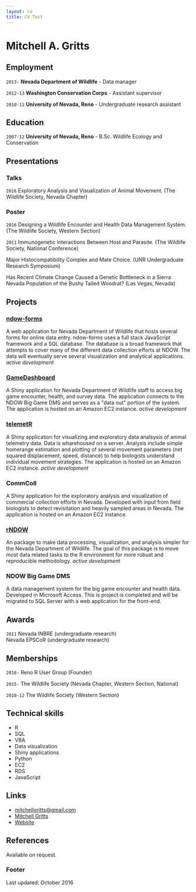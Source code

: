```yaml
---
layout: cv
title: CV Test
---
```

# Mitchell A. Gritts

## Employment

`2013-`
__Nevada Department of Wildlife__ - Data manager

`2012-13`
__Washington Conservation Corps__ - Assistant supervisor

`2010-11`
__University of Nevada, Reno__ - Undergraduate research assistant

## Education

`2007-12`
__University of Nevada, Reno__ - B.Sc. Wildlife Ecology and Conservation

## Presentations

### Talks

`2016`
Exploratory Analysis and Visualization of Animal Movement. (The Wildlife Society, Nevada Chapter)

### Poster

`2016`
Designing a Wildlife Encounter and Health Data Management System. (The Wildlife Society, Western Section)

`2011`
Immunogenetic Interactions Between Host and Parasite. (The Wildlife Society, National Conference)

Major Histocompatibility Complex and Mate Choice. (UNR Undergraduate Research Symposium)

Has Recent Climate Change Caused a Genetic Bottleneck in a Sierra Nevada Population of the Bushy Tailed Woodrat? (Las Vegas, Nevada)

## Projects

### [ndow-forms][5]
A web application for Nevada Department of Wildlife that hosts several forms for online data entry. ndow-forms uses a full stack JavaScript framework and a SQL database. The database is a broad framework that attempts to cover many of the different data collection efforts at NDOW. The data will eventually serve several visualization and analytical applications. *active development*

### [GameDashboard][4]
A Shiny application for Nevada Department of Wildlife staff to access big game encounter, health, and survey data. The application connects to the NDOW Big Game DMS and serves as a "data out" portion of the system. The application is hosted on an Amazon EC2 instance. *active development*

### [telemetR][3]
A Shiny application for visualizing and exploratory data analsysis of animal telemetry data. Data is wharehoused on a server. Analysis include simple homerange estimation and plotting of several movement parameters (net squared displacement, speed, distance) to help biologists understand individual movement strategies. The application is hosted on an Amazon EC2 instance. *active development*

### CommColl
A Shiny application for the exploratory analysis and visualization of commercial collection efforts in Nevada. Developed with input from field biologists to detect revisitation and heavily sampled areas in Nevada. The application is hosted on an Amazon EC2 instance.

### [rNDOW][2]
An package to make data processing, visualization, and analysis simpler for the Nevada Department of Wildlife. The goal of this package is to move most data related tasks to the R environment for more robust and reproducible methodology. *active development*

### NDOW Big Game DMS
A data management system for the big game encounter and health data. Developed in Microsoft Access. This is project is completed and will be migrated to SQL Server with a web application for the front-end.


[2]: https://github.com/ndow-wisr/rNDOW
[3]: https://github.com/ndow-wisr/telemetR
[4]: https://github.com/ndow-wisr/GameDashboard
[5]: https://github.com/ndow-wisr/ndow-forms

## Awards

`2011`
Nevada INBRE (undergraduate research)  
Nevada EPSCoR (undergraduate research)

## Memberships

`2016-`
Reno R User Group (Founder)

`2015-`
The Wildlife Society (Nevada Chapter, Western Section, National)

`2010-12`
The Wildlife Society (Western Section)

## Technical skills

* R
* SQL
* VBA
* Data visualization
* Shiny applications
* Python
* EC2
* RDS
* JavaScript

## Links

* <i class="fa fa-envelope"></i> <a href="mailto:mitchellgritts@gmail.com"> mitchellgritts@gmail.com</a><br />
* <i class="fa fa-github"></i> <a href="http://github.com/kissmygritts"> Mitchell Gritts</a><br />
* <i class="fa fa-user"></i> <a href="http://mgritts.github.io"> Website</a><br />

## References

Available on request.

### Footer

Last updated: October 2016
